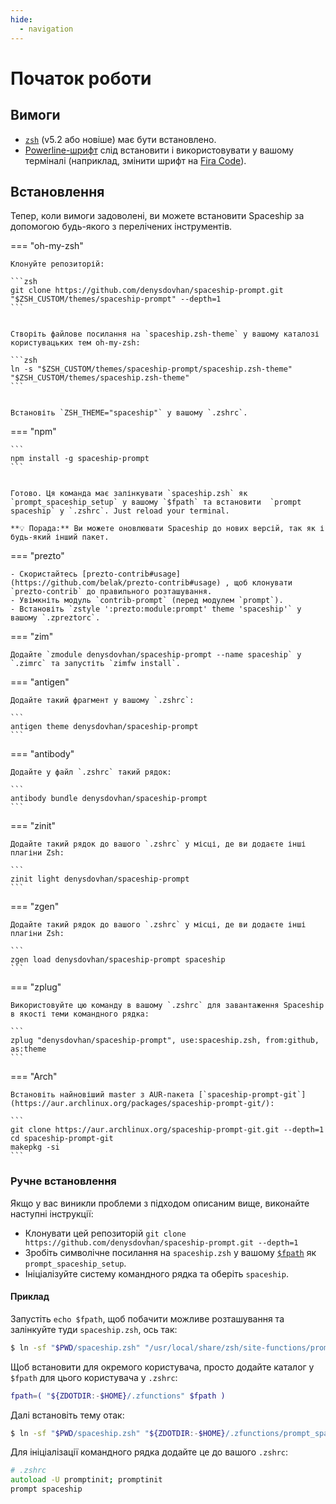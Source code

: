 ```yaml
---
hide:
  - navigation
---
```


# Початок роботи

## Вимоги

- [`zsh`](http://www.zsh.org/) (v5.2 або новіше) має бути встановлено.
- [Powerline-шрифт](https://github.com/powerline/fonts) слід встановити і використовувати у вашому терміналі (наприклад, змінити шрифт на [Fira Code](https://github.com/tonsky/FiraCode)).

## Встановлення

Тепер, коли вимоги задоволені, ви можете встановити Spaceship за допомогою будь-якого з перелічених інструментів.

=== "oh-my-zsh"

    Клонуйте репозиторій:

    ```zsh
    git clone https://github.com/denysdovhan/spaceship-prompt.git "$ZSH_CUSTOM/themes/spaceship-prompt" --depth=1
    ```


    Створіть файлове посилання на `spaceship.zsh-theme` у вашому каталозі користувацьких тем oh-my-zsh:

    ```zsh
    ln -s "$ZSH_CUSTOM/themes/spaceship-prompt/spaceship.zsh-theme" "$ZSH_CUSTOM/themes/spaceship.zsh-theme"
    ```


    Встановіть `ZSH_THEME="spaceship"` у вашому `.zshrc`.

=== "npm"

    ```
    npm install -g spaceship-prompt
    ```


    Готово. Ця команда має залінкувати `spaceship.zsh` як `prompt_spaceship_setup` у вашому `$fpath` та встановити  `prompt spaceship` у `.zshrc`. Just reload your terminal.
    
    **💡 Порада:** Ви можете оновлювати Spaceship до нових версій, так як і будь-який інший пакет.

=== "prezto"

    - Скористайтесь [prezto-contrib#usage](https://github.com/belak/prezto-contrib#usage) , щоб клонувати `prezto-contrib` до правильного розташування.
    - Увімкніть модуль `contrib-prompt` (перед модулем `prompt`).
    - Встановіть `zstyle ':prezto:module:prompt' theme 'spaceship'` у вашому `.zpreztorc`.

=== "zim"

    Додайте `zmodule denysdovhan/spaceship-prompt --name spaceship` у `.zimrc` та запустіть `zimfw install`.

=== "antigen"

    Додайте такий фрагмент у вашому `.zshrc`:

    ```
    antigen theme denysdovhan/spaceship-prompt
    ```

=== "antibody"

    Додайте у файл `.zshrc` такий рядок:

    ```
    antibody bundle denysdovhan/spaceship-prompt
    ```

=== "zinit"

    Додайте такий рядок до вашого `.zshrc` у місці, де ви додаєте інші плагіни Zsh:

    ```
    zinit light denysdovhan/spaceship-prompt
    ```

=== "zgen"

    Додайте такий рядок до вашого `.zshrc` у місці, де ви додаєте інші плагіни Zsh:

    ```
    zgen load denysdovhan/spaceship-prompt spaceship
    ```

=== "zplug"

    Використовуйте цю команду в вашому `.zshrc` для завантаження Spaceship в якості теми командного рядка:

    ```
    zplug "denysdovhan/spaceship-prompt", use:spaceship.zsh, from:github, as:theme
    ```

=== "Arch"

    Встановіть найновіший master з AUR-пакета [`spaceship-prompt-git`](https://aur.archlinux.org/packages/spaceship-prompt-git/):

    ```
    git clone https://aur.archlinux.org/spaceship-prompt-git.git --depth=1
    cd spaceship-prompt-git
    makepkg -si
    ```

### Ручне встановлення

Якщо у вас виникли проблеми з підходом описаним вище, виконайте наступні інструкції:

- Клонувати цей репозиторій `git clone https://github.com/denysdovhan/spaceship-prompt.git --depth=1`
- Зробіть символічне посилання на `spaceship.zsh` у вашому [`$fpath`](http://www.refining-linux.org/archives/46/ZSH-Gem-12-Autoloading-functions/) як `prompt_spaceship_setup`.
- Ініціалізуйте систему командного рядка та оберіть `spaceship`.

#### Приклад

Запустіть `echo $fpath`, щоб побачити можливе розташування та залінкуйте туди `spaceship.zsh`, ось так:

```zsh
$ ln -sf "$PWD/spaceship.zsh" "/usr/local/share/zsh/site-functions/prompt_spaceship_setup"
```

Щоб встановити для окремого користувача, просто додайте каталог у `$fpath` для цього користувача у `.zshrc`:

```zsh
fpath=( "${ZDOTDIR:-$HOME}/.zfunctions" $fpath )
```

Далі встановіть тему отак:

```zsh
$ ln -sf "$PWD/spaceship.zsh" "${ZDOTDIR:-$HOME}/.zfunctions/prompt_spaceship_setup"
```

Для ініціалізації командного рядка додайте це до вашого `.zshrc`:

```zsh
# .zshrc
autoload -U promptinit; promptinit
prompt spaceship
```
